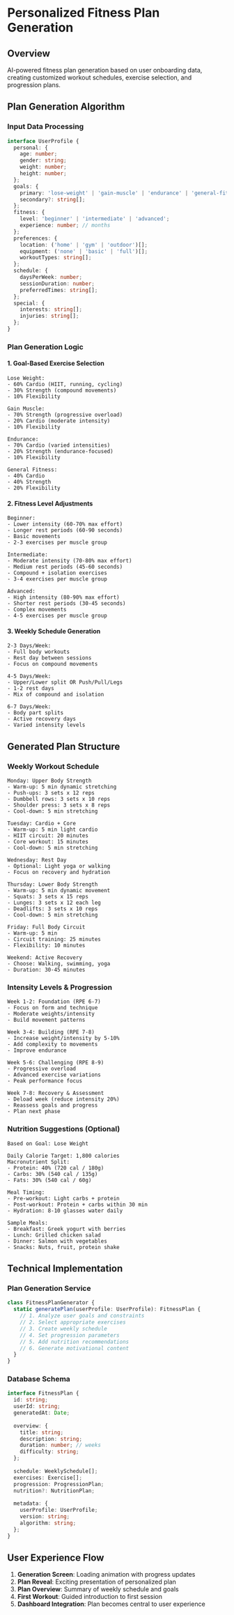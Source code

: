 # Personalized Fitness Plan Generation

## Overview
AI-powered fitness plan generation based on user onboarding data, creating customized workout schedules, exercise selection, and progression plans.

## Plan Generation Algorithm

### Input Data Processing
```typescript
interface UserProfile {
  personal: {
    age: number;
    gender: string;
    weight: number;
    height: number;
  };
  goals: {
    primary: 'lose-weight' | 'gain-muscle' | 'endurance' | 'general-fitness' | 'tone-body';
    secondary?: string[];
  };
  fitness: {
    level: 'beginner' | 'intermediate' | 'advanced';
    experience: number; // months
  };
  preferences: {
    location: ('home' | 'gym' | 'outdoor')[];
    equipment: ('none' | 'basic' | 'full')[];
    workoutTypes: string[];
  };
  schedule: {
    daysPerWeek: number;
    sessionDuration: number;
    preferredTimes: string[];
  };
  special: {
    interests: string[];
    injuries: string[];
  };
}
```

### Plan Generation Logic

#### 1. Goal-Based Exercise Selection
```
Lose Weight:
- 60% Cardio (HIIT, running, cycling)
- 30% Strength (compound movements)
- 10% Flexibility

Gain Muscle:
- 70% Strength (progressive overload)
- 20% Cardio (moderate intensity)
- 10% Flexibility

Endurance:
- 70% Cardio (varied intensities)
- 20% Strength (endurance-focused)
- 10% Flexibility

General Fitness:
- 40% Cardio
- 40% Strength
- 20% Flexibility
```

#### 2. Fitness Level Adjustments
```
Beginner:
- Lower intensity (60-70% max effort)
- Longer rest periods (60-90 seconds)
- Basic movements
- 2-3 exercises per muscle group

Intermediate:
- Moderate intensity (70-80% max effort)
- Medium rest periods (45-60 seconds)
- Compound + isolation exercises
- 3-4 exercises per muscle group

Advanced:
- High intensity (80-90% max effort)
- Shorter rest periods (30-45 seconds)
- Complex movements
- 4-5 exercises per muscle group
```

#### 3. Weekly Schedule Generation
```
2-3 Days/Week:
- Full body workouts
- Rest day between sessions
- Focus on compound movements

4-5 Days/Week:
- Upper/Lower split OR Push/Pull/Legs
- 1-2 rest days
- Mix of compound and isolation

6-7 Days/Week:
- Body part splits
- Active recovery days
- Varied intensity levels
```

## Generated Plan Structure

### Weekly Workout Schedule
```
Monday: Upper Body Strength
- Warm-up: 5 min dynamic stretching
- Push-ups: 3 sets x 12 reps
- Dumbbell rows: 3 sets x 10 reps
- Shoulder press: 3 sets x 8 reps
- Cool-down: 5 min stretching

Tuesday: Cardio + Core
- Warm-up: 5 min light cardio
- HIIT circuit: 20 minutes
- Core workout: 15 minutes
- Cool-down: 5 min stretching

Wednesday: Rest Day
- Optional: Light yoga or walking
- Focus on recovery and hydration

Thursday: Lower Body Strength
- Warm-up: 5 min dynamic movement
- Squats: 3 sets x 15 reps
- Lunges: 3 sets x 12 each leg
- Deadlifts: 3 sets x 10 reps
- Cool-down: 5 min stretching

Friday: Full Body Circuit
- Warm-up: 5 min
- Circuit training: 25 minutes
- Flexibility: 10 minutes

Weekend: Active Recovery
- Choose: Walking, swimming, yoga
- Duration: 30-45 minutes
```

### Intensity Levels & Progression
```
Week 1-2: Foundation (RPE 6-7)
- Focus on form and technique
- Moderate weights/intensity
- Build movement patterns

Week 3-4: Building (RPE 7-8)
- Increase weight/intensity by 5-10%
- Add complexity to movements
- Improve endurance

Week 5-6: Challenging (RPE 8-9)
- Progressive overload
- Advanced exercise variations
- Peak performance focus

Week 7-8: Recovery & Assessment
- Deload week (reduce intensity 20%)
- Reassess goals and progress
- Plan next phase
```

### Nutrition Suggestions (Optional)
```
Based on Goal: Lose Weight

Daily Calorie Target: 1,800 calories
Macronutrient Split:
- Protein: 40% (720 cal / 180g)
- Carbs: 30% (540 cal / 135g)  
- Fats: 30% (540 cal / 60g)

Meal Timing:
- Pre-workout: Light carbs + protein
- Post-workout: Protein + carbs within 30 min
- Hydration: 8-10 glasses water daily

Sample Meals:
- Breakfast: Greek yogurt with berries
- Lunch: Grilled chicken salad
- Dinner: Salmon with vegetables
- Snacks: Nuts, fruit, protein shake
```

## Technical Implementation

### Plan Generation Service
```typescript
class FitnessPlanGenerator {
  static generatePlan(userProfile: UserProfile): FitnessPlan {
    // 1. Analyze user goals and constraints
    // 2. Select appropriate exercises
    // 3. Create weekly schedule
    // 4. Set progression parameters
    // 5. Add nutrition recommendations
    // 6. Generate motivational content
  }
}
```

### Database Schema
```typescript
interface FitnessPlan {
  id: string;
  userId: string;
  generatedAt: Date;
  
  overview: {
    title: string;
    description: string;
    duration: number; // weeks
    difficulty: string;
  };
  
  schedule: WeeklySchedule[];
  exercises: Exercise[];
  progression: ProgressionPlan;
  nutrition?: NutritionPlan;
  
  metadata: {
    userProfile: UserProfile;
    version: string;
    algorithm: string;
  };
}
```

## User Experience Flow
1. **Generation Screen**: Loading animation with progress updates
2. **Plan Reveal**: Exciting presentation of personalized plan
3. **Plan Overview**: Summary of weekly schedule and goals
4. **First Workout**: Guided introduction to first session
5. **Dashboard Integration**: Plan becomes central to user experience

